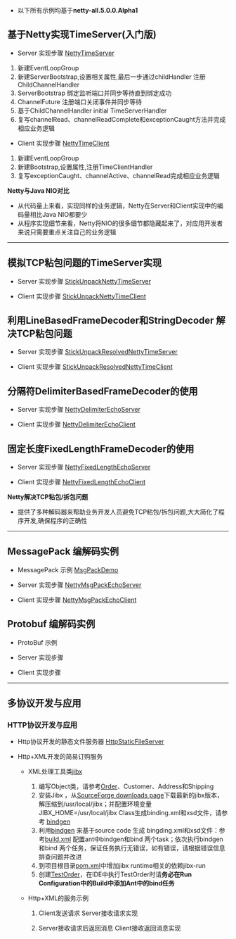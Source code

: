 * 以下所有示例均基于**netty-all.5.0.0.Alpha1**

## 基于Netty实现TimeServer(入门版)

* Server 实现步骤  [NettyTimeServer](src/main/java/grape/learn/netty/NettyTimeServer.java)

1. 新建EventLoopGroup
2. 新建ServerBootstrap,设置相关属性,最后一步通过childHandler 注册ChildChannelHandler
3. ServerBootstrap 绑定监听端口并同步等待直到绑定成功
4. ChannelFuture 注册端口关闭事件并同步等待
5. 基于ChildChannelHandler initial TimeServerHandler
6. 复写channelRead、channelReadComplete和exceptionCaught方法并完成相应业务逻辑

* Client 实现步骤  [NettyTimeClient](src/main/java/grape/learn/netty/NettyTimeClient.java)

1. 新建EventLoopGroup
2. 新建Bootstrap,设置属性,注册TimeClientHandler
3. 复写exceptionCaught、channelActive、channelRead完成相应业务逻辑

**Netty与Java NIO对比**

* 从代码量上来看，实现同样的业务逻辑，Netty在Server和Client实现中的编码量相比Java NIO都要少
* 从程序实现细节来看，Netty将NIO的很多细节都隐藏起来了，对应用开发者来说只需要重点关注自己的业务逻辑


***


<div id="stickunpackresolved"></div>

## 模拟TCP粘包问题的TimeServer实现

* Server 实现步骤 [StickUnpackNettyTimeServer](src/main/java/grape/learn/netty/StickUnpackNettyTimeServer.java)

* Client 实现步骤 [StickUnpackNettyTimeClient](src/main/java/grape/learn/netty/StickUnpackNettyTimeClient.java)

## 利用LineBasedFrameDecoder和StringDecoder 解决TCP粘包问题

* Server 实现步骤 [StickUnpackResolvedNettyTimeServer](src/main/java/grape/learn/netty/StickUnpackResolvedNettyTimeServer.java)

* Client 实现步骤 [StickUnpackResolvedNettyTimeClient](src/main/java/grape/learn/netty/StickUnpackResolvedNettyTimeClient.java)


## 分隔符DelimiterBasedFrameDecoder的使用

* Server 实现步骤 [NettyDelimiterEchoServer](src/main/java/grape/learn/netty/codec/NettyDelimiterEchoServer.java)

* Client 实现步骤 [NettyDelimiterEchoClient](src/main/java/grape/learn/netty/codec/NettyDelimiterEchoClient.java)

## 固定长度FixedLengthFrameDecoder的使用

* Server 实现步骤 [NettyFixedLengthEchoServer](src/main/java/grape/learn/netty/codec/NettyFixedLengthEchoServer.java)

* Client 实现步骤 [NettyFixedLengthEchoClient](src/main/java/grape/learn/netty/codec/NettyFixedLengthEchoClient.java)

**Netty解决TCP粘包/拆包问题**

* 提供了多种解码器来帮助业务开发人员避免TCP粘包/拆包问题,大大简化了程序开发,确保程序的正确性

***

<div id="codec-messagepack"></div>

## MessagePack 编解码实例

* MessagePack 示例 [MsgPackDemo](src/main/java/grape/learn/netty/codec/msgpack/MsgPackDemo.java)

* Server 实现步骤 [NettyMsgPackEchoServer](src/main/java/grape/learn/netty/codec/msgpack/NettyMsgPackEchoServer.java)

* Client 实现步骤 [NettyMsgPackEchoClient](src/main/java/grape/learn/netty/codec/msgpack/NettyMsgPackEchoClient.java)


## Protobuf 编解码实例

* ProtoBuf 示例

* Server 实现步骤

* Client 实现步骤

***

## 多协议开发与应用

<div id="protocol-http"></div>

### HTTP协议开发与应用

* Http协议开发的静态文件服务器
  [HttpStaticFileServer](src/main/java/grape/learn/netty/protocol/http/file/HttpStaticFileServer.java)
  
* Http+XML开发的简易订购服务 
  - XML处理工具类[jibx](http://jibx.sourceforge.net/getting-started.html)
    1. 编写Object类，请参考[Order](src/main/java/grape/learn/netty/protocol/http/xml/Order.java)、Customer、Address和Shipping
    2. 安装Jibx
       ，从[SourceForge downloads page](https://sourceforge.net/projects/jibx/files/)下载最新的jibx版本，解压缩到/usr/local/jibx；并配置环境变量JIBX_HOME=/usr/local/jibx
       Class生成binding.xml和xsd文件，请参考
       [bindgen](http://jibx.sourceforge.net/fromcode/bindgen.html)
    3. 利用[bindgen](http://jibx.sourceforge.net/fromcode/bindgen.html)
       来基于source code 生成
       bingding.xml和xsd文件：参考[build.xml](build.xml)
       配置ant中bindgen和bind 两个task；依次执行bindgen和bind
       两个任务，保证任务执行无错误，如有错误，请根据错误信息排查问题并改进
    4. 到项目根目录[pom.xml](pom.xml)中增加jibx runtime相关的依赖jibx-run
    5. 创建[TestOrder](src/main/java/grape/learn/netty/protocol/http/xml/TestOrder.java)，在IDE中执行TestOrder时请**务必在Run Configuration中的Build中添加Ant中的bind任务**
    
  - Http+XML的服务示例
  
    1. Client发送请求 Server接收请求实现
        
    2. Server接收请求后返回消息 Client接收返回消息实现   